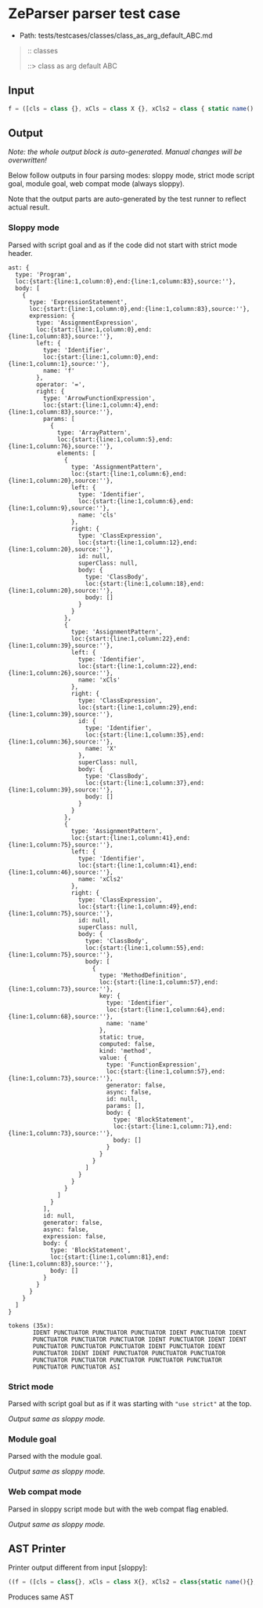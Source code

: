 # ZeParser parser test case

- Path: tests/testcases/classes/class_as_arg_default_ABC.md

> :: classes
>
> ::> class as arg default ABC

## Input

`````js
f = ([cls = class {}, xCls = class X {}, xCls2 = class { static name() {} }]) => {}
`````

## Output

_Note: the whole output block is auto-generated. Manual changes will be overwritten!_

Below follow outputs in four parsing modes: sloppy mode, strict mode script goal, module goal, web compat mode (always sloppy).

Note that the output parts are auto-generated by the test runner to reflect actual result.

### Sloppy mode

Parsed with script goal and as if the code did not start with strict mode header.

`````
ast: {
  type: 'Program',
  loc:{start:{line:1,column:0},end:{line:1,column:83},source:''},
  body: [
    {
      type: 'ExpressionStatement',
      loc:{start:{line:1,column:0},end:{line:1,column:83},source:''},
      expression: {
        type: 'AssignmentExpression',
        loc:{start:{line:1,column:0},end:{line:1,column:83},source:''},
        left: {
          type: 'Identifier',
          loc:{start:{line:1,column:0},end:{line:1,column:1},source:''},
          name: 'f'
        },
        operator: '=',
        right: {
          type: 'ArrowFunctionExpression',
          loc:{start:{line:1,column:4},end:{line:1,column:83},source:''},
          params: [
            {
              type: 'ArrayPattern',
              loc:{start:{line:1,column:5},end:{line:1,column:76},source:''},
              elements: [
                {
                  type: 'AssignmentPattern',
                  loc:{start:{line:1,column:6},end:{line:1,column:20},source:''},
                  left: {
                    type: 'Identifier',
                    loc:{start:{line:1,column:6},end:{line:1,column:9},source:''},
                    name: 'cls'
                  },
                  right: {
                    type: 'ClassExpression',
                    loc:{start:{line:1,column:12},end:{line:1,column:20},source:''},
                    id: null,
                    superClass: null,
                    body: {
                      type: 'ClassBody',
                      loc:{start:{line:1,column:18},end:{line:1,column:20},source:''},
                      body: []
                    }
                  }
                },
                {
                  type: 'AssignmentPattern',
                  loc:{start:{line:1,column:22},end:{line:1,column:39},source:''},
                  left: {
                    type: 'Identifier',
                    loc:{start:{line:1,column:22},end:{line:1,column:26},source:''},
                    name: 'xCls'
                  },
                  right: {
                    type: 'ClassExpression',
                    loc:{start:{line:1,column:29},end:{line:1,column:39},source:''},
                    id: {
                      type: 'Identifier',
                      loc:{start:{line:1,column:35},end:{line:1,column:36},source:''},
                      name: 'X'
                    },
                    superClass: null,
                    body: {
                      type: 'ClassBody',
                      loc:{start:{line:1,column:37},end:{line:1,column:39},source:''},
                      body: []
                    }
                  }
                },
                {
                  type: 'AssignmentPattern',
                  loc:{start:{line:1,column:41},end:{line:1,column:75},source:''},
                  left: {
                    type: 'Identifier',
                    loc:{start:{line:1,column:41},end:{line:1,column:46},source:''},
                    name: 'xCls2'
                  },
                  right: {
                    type: 'ClassExpression',
                    loc:{start:{line:1,column:49},end:{line:1,column:75},source:''},
                    id: null,
                    superClass: null,
                    body: {
                      type: 'ClassBody',
                      loc:{start:{line:1,column:55},end:{line:1,column:75},source:''},
                      body: [
                        {
                          type: 'MethodDefinition',
                          loc:{start:{line:1,column:57},end:{line:1,column:73},source:''},
                          key: {
                            type: 'Identifier',
                            loc:{start:{line:1,column:64},end:{line:1,column:68},source:''},
                            name: 'name'
                          },
                          static: true,
                          computed: false,
                          kind: 'method',
                          value: {
                            type: 'FunctionExpression',
                            loc:{start:{line:1,column:57},end:{line:1,column:73},source:''},
                            generator: false,
                            async: false,
                            id: null,
                            params: [],
                            body: {
                              type: 'BlockStatement',
                              loc:{start:{line:1,column:71},end:{line:1,column:73},source:''},
                              body: []
                            }
                          }
                        }
                      ]
                    }
                  }
                }
              ]
            }
          ],
          id: null,
          generator: false,
          async: false,
          expression: false,
          body: {
            type: 'BlockStatement',
            loc:{start:{line:1,column:81},end:{line:1,column:83},source:''},
            body: []
          }
        }
      }
    }
  ]
}

tokens (35x):
       IDENT PUNCTUATOR PUNCTUATOR PUNCTUATOR IDENT PUNCTUATOR IDENT
       PUNCTUATOR PUNCTUATOR PUNCTUATOR IDENT PUNCTUATOR IDENT IDENT
       PUNCTUATOR PUNCTUATOR PUNCTUATOR IDENT PUNCTUATOR IDENT
       PUNCTUATOR IDENT IDENT PUNCTUATOR PUNCTUATOR PUNCTUATOR
       PUNCTUATOR PUNCTUATOR PUNCTUATOR PUNCTUATOR PUNCTUATOR
       PUNCTUATOR PUNCTUATOR ASI
`````

### Strict mode

Parsed with script goal but as if it was starting with `"use strict"` at the top.

_Output same as sloppy mode._

### Module goal

Parsed with the module goal.

_Output same as sloppy mode._

### Web compat mode

Parsed in sloppy script mode but with the web compat flag enabled.

_Output same as sloppy mode._

## AST Printer

Printer output different from input [sloppy]:

````js
((f = ([cls = class{}, xCls = class X{}, xCls2 = class{static name(){};},]) => {}));
````

Produces same AST
